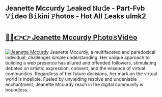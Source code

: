 ## Jeanette Mccurdy 𝙻eaked 𝙽u𝚍e - Part-Fvb 𝚅𝚒deo B𝚒kini 𝙿hotos - Hot All 𝙻eaks uImk2

# <h2><a href="http://ld7jonz.urlbe.top/?page=Jeanette+Mccurdy">🔗🔗👉👉 Jeanette Mccurdy P𝚑oto𝚜Vid𝚎o</a></h2>

[![Jeanette Mccurdy](https://i.imgur.com/eBuTRDB.gif)](http://ld7jonz.urlbe.top/?page=Jeanette+Mccurdy)
Jeanette Mccurdy, a multifaceted and paradoxical individual, challenges simple understanding. Her unique approach to building a web presence has allured and offended followers, stimulating debates on artistic expression, consent, and the essence of virtual communities. Regardless of her future decisions, her mark on the virtual world is indelible. Fueled by unyielding resolve and undeniable enchantment, Jeanette Mccurdy reach in the digital community is boundless.
